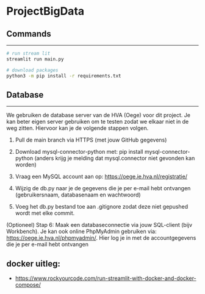 # ProjectBigData

## Commands
---
```bash
# run stream lit
streamlit run main.py

# download packages
python3 -m pip install -r requirements.txt
```

## Database 
---

We gebruiken de database server van de HVA (Oege) voor dit project. Je kan beter eigen server gebruiken om te testen zodat we elkaar niet in de weg zitten. Hiervoor kan je de volgende stappen volgen.

1. Pull de main branch via HTTPS (met jouw GitHub gegevens)
2. Download mysql-connector-python met: pip install mysql-connector-python (anders krijg je melding dat mysql.connector niet gevonden kan worden)
3. Vraag een MySQL account aan op: https://oege.ie.hva.nl/registratie/
4. Wijzig de db.py naar je de gegevens die je per e-mail hebt ontvangen (gebruikersnaam, databasenaam en wachtwoord)

5. Voeg het db.py bestand toe aan .gitignore zodat deze niet gepushed wordt met elke commit.

(Optioneel) Stap 6: Maak een databaseconnectie via jouw SQL-client (bijv Workbench). Je kan ook online PhpMyAdmin gebruiken via: https://oege.ie.hva.nl/phpmyadmin/. Hier log je in met de accountgegevens die je per e-mail hebt ontvangen



## docker uitleg:
- https://www.rockyourcode.com/run-streamlit-with-docker-and-docker-compose/